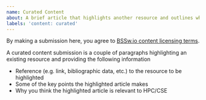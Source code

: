 ```yaml
---
name: Curated Content
about: A brief article that highlights another resource and outlines why the HPC/CSE community may value it.  
labels: 'content: curated'
---
```

By making a submission here, you agree to [BSSw.io content licensing terms](https://github.com/betterscientificsoftware/bssw.io/blob/main/TERMS.md).

A curated content submission is a couple of paragraphs highlighting an existing resource and providing the following information

* Reference (e.g. link, bibliographic data, etc.) to the resource to be highlighted
* Some of the key points the highlighted article makes 
* Why you think the highlighted article is relevant to HPC/CSE
